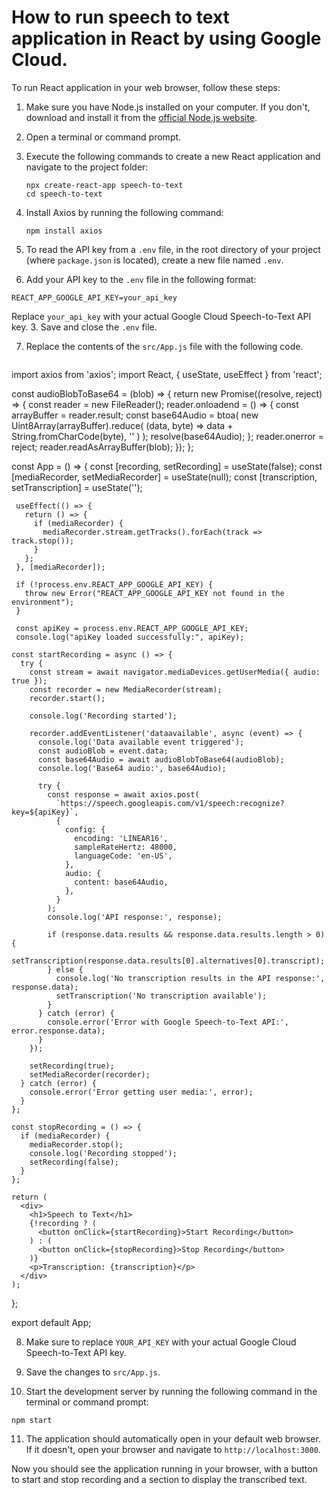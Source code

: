 # How to run speech to text application in React by using Google Cloud.

To run  React application in your web browser, follow these steps:

1. Make sure you have Node.js installed on your computer. If you don't, download and install it from the [official Node.js website](https://nodejs.org/).

2. Open a terminal or command prompt.

3. Execute the following commands to create a new React application and navigate to the project folder:
   ```
   npx create-react-app speech-to-text
   cd speech-to-text
   ```

4. Install Axios by running the following command:
   ```
   npm install axios
   ```

5. To read the API key from a `.env` file,  in the root directory of your project (where `package.json` is located), create a new file named `.env`.

6.  Add your API key to the `.env` file in the following format:

   ```
   REACT_APP_GOOGLE_API_KEY=your_api_key   
   ```

   

   Replace `your_api_key` with your actual Google Cloud Speech-to-Text API key. 3. Save and close the `.env` file.

   

7. Replace the contents of the `src/App.js` file with the following code. 

   ```
  import axios from 'axios';
  import React, { useState, useEffect } from 'react';
  
  const audioBlobToBase64 = (blob) => {
    return new Promise((resolve, reject) => {
      const reader = new FileReader();
      reader.onloadend = () => {
         const arrayBuffer = reader.result;
        const base64Audio = btoa(
          new Uint8Array(arrayBuffer).reduce(
            (data, byte) => data + String.fromCharCode(byte),
             ''
           )
         );
        resolve(base64Audio);
       };
       reader.onerror = reject;
       reader.readAsArrayBuffer(blob);
     });
   };
   
   const App = () => {
     const [recording, setRecording] = useState(false);
     const [mediaRecorder, setMediaRecorder] = useState(null);
     const [transcription, setTranscription] = useState('');
   
     useEffect(() => {
       return () => {
         if (mediaRecorder) {
           mediaRecorder.stream.getTracks().forEach(track => track.stop());
         }
       };
     }, [mediaRecorder]);
   
     if (!process.env.REACT_APP_GOOGLE_API_KEY) {
       throw new Error("REACT_APP_GOOGLE_API_KEY not found in the environment");
     }
  
     const apiKey = process.env.REACT_APP_GOOGLE_API_KEY;
     console.log("apiKey loaded successfully:", apiKey);
  
    const startRecording = async () => {
      try {
        const stream = await navigator.mediaDevices.getUserMedia({ audio: true });
        const recorder = new MediaRecorder(stream);
        recorder.start();
  
        console.log('Recording started');
  
        recorder.addEventListener('dataavailable', async (event) => {
          console.log('Data available event triggered');
          const audioBlob = event.data;
          const base64Audio = await audioBlobToBase64(audioBlob);
          console.log('Base64 audio:', base64Audio);
  
          try {
            const response = await axios.post(
              `https://speech.googleapis.com/v1/speech:recognize?key=${apiKey}`,
              {
                config: {
                  encoding: 'LINEAR16',
                  sampleRateHertz: 48000,
                  languageCode: 'en-US',
                },
                audio: {
                  content: base64Audio,
                },
              }
            );
            console.log('API response:', response);
  
            if (response.data.results && response.data.results.length > 0) {
              setTranscription(response.data.results[0].alternatives[0].transcript);
            } else {
              console.log('No transcription results in the API response:', response.data);
              setTranscription('No transcription available');
            }
          } catch (error) {
            console.error('Error with Google Speech-to-Text API:', error.response.data);
          }
        });
  
        setRecording(true);
        setMediaRecorder(recorder);
      } catch (error) {
        console.error('Error getting user media:', error);
      }
    };
  
    const stopRecording = () => {
      if (mediaRecorder) {
        mediaRecorder.stop();
        console.log('Recording stopped');
        setRecording(false);
      }
    };
  
    return (
      <div>
        <h1>Speech to Text</h1>
        {!recording ? (
          <button onClick={startRecording}>Start Recording</button>
        ) : (
          <button onClick={stopRecording}>Stop Recording</button>
        )}
        <p>Transcription: {transcription}</p>
      </div>
    );
  };
  
  export default App;

8. Make sure to replace `YOUR_API_KEY` with your actual Google Cloud Speech-to-Text API key.

9. Save the changes to `src/App.js`.

10. Start the development server by running the following command in the terminal or command prompt:

   ```
   npm start
   ```
11. The application should automatically open in your default web browser. If it doesn't, open your browser and navigate to `http://localhost:3000`.

Now you should see the application running in your browser, with a button to start and stop recording and a section to display the transcribed text.